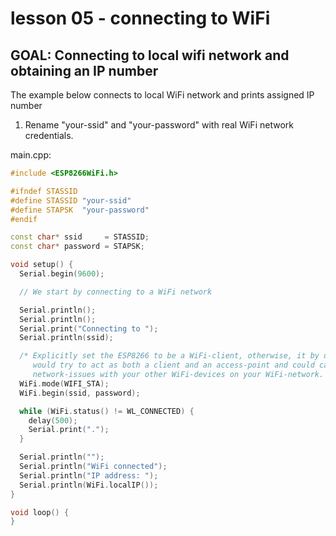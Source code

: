 # lesson 05 - connecting to WiFi

## GOAL: Connecting to local wifi network and obtaining an IP number

The example below connects to local WiFi network and prints assigned IP number

1. Rename "your-ssid" and "your-password" with real WiFi network credentials.

main.cpp:
```cpp
#include <ESP8266WiFi.h>

#ifndef STASSID
#define STASSID "your-ssid"
#define STAPSK  "your-password"
#endif

const char* ssid     = STASSID;
const char* password = STAPSK;

void setup() {
  Serial.begin(9600);

  // We start by connecting to a WiFi network

  Serial.println();
  Serial.println();
  Serial.print("Connecting to ");
  Serial.println(ssid);

  /* Explicitly set the ESP8266 to be a WiFi-client, otherwise, it by default,
     would try to act as both a client and an access-point and could cause
     network-issues with your other WiFi-devices on your WiFi-network. */
  WiFi.mode(WIFI_STA);
  WiFi.begin(ssid, password);

  while (WiFi.status() != WL_CONNECTED) {
    delay(500);
    Serial.print(".");
  }

  Serial.println("");
  Serial.println("WiFi connected");
  Serial.println("IP address: ");
  Serial.println(WiFi.localIP());
}

void loop() {
}
```